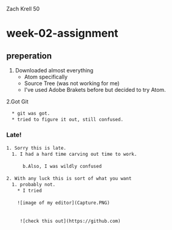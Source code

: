 Zach Krell 50

# week-02-assignment

## preperation
 1. Downloaded almost everything
    * Atom specifically
    * Source Tree (was not working for me)
    * I've used Adobe Brakets before but decided to try Atom.     

  2.Got Git
      
      * git was got.
      * tried to figure it out, still confused.


  ### Late!
    1. Sorry this is late.
      1. I had a hard time carving out time to work.
          
          b.Also, I was wildly confused

    2. With any luck this is sort of what you want
      1. probably not.
        * I tried
        
        ![image of my editor](Capture.PNG)
        
        
         ![check this out](https://github.com)
